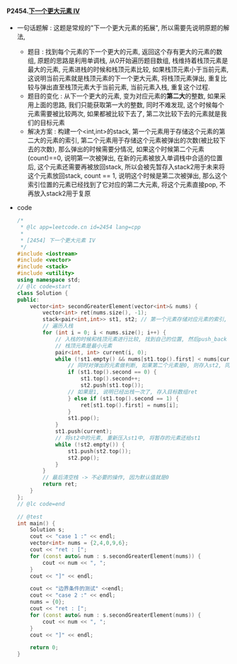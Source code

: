 #### P2454.[下一个更大元素 IV](https://leetcode.cn/problems/next-greater-element-iv/description/)

- 一句话题解 : 这题是常规的"下一个更大元素的拓展", 所以需要先说明原题的解法, 

  - 题目 : 找到每个元素的下一个更大的元素, 返回这个存有更大的元素的数组, 原题的思路是利用单调栈, 从0开始遍历题目数组, 栈维持着栈顶元素是最大的元素, 元素进栈的时候和栈顶元素比较, 如果栈顶元素小于当前元素, 这说明当前元素就是栈顶元素的下一个更大元素, 将栈顶元素弹出, 重复比较与弹出直至栈顶元素大于当前元素, 当前元素入栈, 重复这个过程.
  - 题目的变化 : 从下一个更大的元素, 变为对应元素的**第二大**的整数, 如果采用上面的思路, 我们只能获取第一大的整数, 同时不难发现, 这个时候每个元素需要被比较两次, 如果都被比较下去了, 第二次比较下去的元素就是我们的目标元素
  - 解决方案 : 构建一个<int,int>的stack, 第一个元素用于存储这个元素的第二大的元素的索引, 第二个元素用于存储这个元素被弹出的次数(被比较下去的次数), 那么弹出的时候需要分情况, 如果这个时候第二个元素(count)==0, 说明第一次被弹出, 在新的元素被放入单调栈中合适的位置后, 这个元素还需要再被放回stack, 所以会被先暂存入stack2用于未来将这个元素放回stack,  count == 1, 说明这个时候是第二次被弹出, 那么这个索引位置的元素已经找到了它对应的第二大元素, 将这个元素直接pop, 不再放入stack2用于复原

- code 

  ```cpp
  /*
   * @lc app=leetcode.cn id=2454 lang=cpp
   *
   * [2454] 下一个更大元素 IV
   */
  #include <iostream>
  #include <vector>
  #include <stack>
  #include <utility>
  using namespace std;
  // @lc code=start
  class Solution {
  public:
      vector<int> secondGreaterElement(vector<int>& nums) {
          vector<int> ret(nums.size(), -1);
          stack<pair<int,int>> st1, st2; // 第一个元素存储对应元素的索引, 第二个元素存储该元素出栈的次数
          // 遍历入栈
          for (int i = 0; i < nums.size(); i++) {
              // 入栈的时候和栈顶元素进行比较, 找到自己的位置, 然后push_back
              // 栈顶元素是最小元素
              pair<int, int> current(i, 0);
              while (!st1.empty() && nums[st1.top().first] < nums[current.first]) {
                  // 同时对弹出的元素做判断, 如果第二个元素是0, 则存入st2, 同时second++, 
                  if (st1.top().second == 0) {
                      st1.top().second++;
                      st2.push(st1.top());
                  // 如果是1, 说明已经出栈一次了, 存入目标数组ret
                  } else if (st1.top().second == 1) {
                      ret[st1.top().first] = nums[i];
                  }
                  st1.pop();
              }
              st1.push(current);
              // 将st2中的元素, 重新压入st1中, 将暂存的元素还给st1
              while (!st2.empty()) {
                  st1.push(st2.top());
                  st2.pop();
              }
          }
          // 最后清空栈 -> 不必要的操作, 因为默认值就是0
          return ret;
      }
  };
  // @lc code=end
  
  // @test
  int main() {
      Solution s;
      cout << "case 1 :" << endl;
      vector<int> nums = {2,4,0,9,6};
      cout << "ret : [";
      for (const auto& num : s.secondGreaterElement(nums)) {
          cout << num << ", ";
      } 
      cout << "]" << endl;
  
      cout << "边界条件的测试" <<endl;
      cout << "case 2 :" << endl;
      nums = {0};
      cout << "ret : [";
      for (const auto& num : s.secondGreaterElement(nums)) {
          cout << num << ", ";
      } 
      cout << "]" << endl;
  
      return 0;
  }
  
  ```

#### 